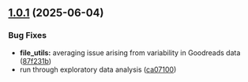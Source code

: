 ## [1.0.1](https://github.com/thms317/scifi-boekenclub/compare/v1.0.0...v1.0.1) (2025-06-04)


### Bug Fixes

* **file_utils:** averaging issue arising from variability in Goodreads data ([87f231b](https://github.com/thms317/scifi-boekenclub/commit/87f231ba909195ddcf618e39d3e9e071ca75263b))
* run through exploratory data analysis ([ca07100](https://github.com/thms317/scifi-boekenclub/commit/ca071007c0720b5f2156b48469045be6f928adc7))
